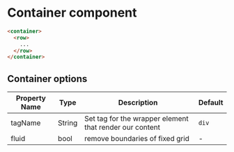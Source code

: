 # Container component

```html
<container>
  <row>
    ...
  </row>
</container>
```

## Container options

Property Name | Type | Description | Default
--- | --- | --- | ---
tagName | String | Set tag for the wrapper element that render our content | `div`
fluid | bool | remove boundaries of fixed grid | -